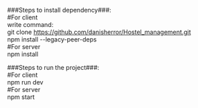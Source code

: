 ###Steps to install dependency###:
<br />
#For client
<br/>
write command:<br/>
git clone https://github.com/danisherror/Hostel_management.git
<br/>
npm install --legacy-peer-deps
<br/>
#For server<br/>
npm install
<br/>

###Steps to run the project###:<br/>
#For client<br/>
npm run dev<br/>
#For server<br/>
npm start<br/>

